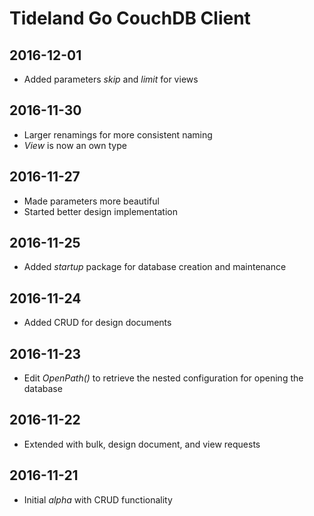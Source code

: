 # Tideland Go CouchDB Client

## 2016-12-01

- Added parameters *skip* and *limit* for views

## 2016-11-30

- Larger renamings for more consistent naming
- *View* is now an own type

## 2016-11-27

- Made parameters more beautiful
- Started better design implementation

## 2016-11-25

- Added *startup* package for database creation and
  maintenance

## 2016-11-24

- Added CRUD for design documents

## 2016-11-23

- Edit *OpenPath()* to retrieve the nested configuration for
  opening the database

## 2016-11-22

- Extended with bulk, design document, and view requests

## 2016-11-21

- Initial *alpha* with CRUD functionality

